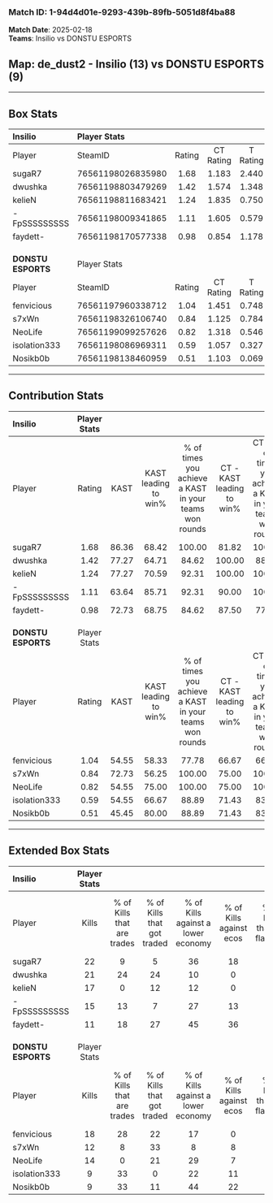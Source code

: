 ### Match ID: 1-94d4d01e-9293-439b-89fb-5051d8f4ba88  
**Match Date**: 2025-02-18  
**Teams**: Insilio vs DONSTU ESPORTS  

## **Map**: de_dust2 - Insilio (13) vs DONSTU ESPORTS (9)  
---  

## Box Stats  

| **Insilio**        | Player Stats      |        |           |          |       |       |       |         |        |      |     |
| :- | :- | :-: | :-: | :-: | :-: | :-: | :-: | :-: | :-: | :-: | :-: |
| Player             | SteamID           | Rating | CT Rating | T Rating | KAST  |  ADR  | Kills | Assists | Deaths | K/D  | HS% |
| sugaR7             | 76561198026835980 |  1.68  |   1.183   |  2.440   | 86.36 | 107.9 |  22   |   10    |   11   | 2.00 | 72  |
| dwushka            | 76561198803479269 |  1.42  |   1.574   |  1.348   | 77.27 | 98.8  |  21   |    4    |   15   | 1.40 | 76  |
| kelieN             | 76561198811683421 |  1.24  |   1.835   |  0.750   | 77.27 | 80.3  |  17   |    2    |   13   | 1.31 | 70  |
| -FpSSSSSSSSS       | 76561198009341865 |  1.11  |   1.605   |  0.579   | 63.64 | 73.1  |  15   |    7    |   11   | 1.36 | 26  |
| faydett-           | 76561198170577338 |  0.98  |   0.854   |  1.178   | 72.73 | 61.5  |  11   |   10    |   12   | 0.92 | 27  |
|                    |                   |        |           |          |       |       |       |         |        |      |     |
|                    |                   |        |           |          |       |       |       |         |        |      |     |
|                    |                   |        |           |          |       |       |       |         |        |      |     |
| **DONSTU ESPORTS** | Player Stats      |        |           |          |       |       |       |         |        |      |     |
| Player             | SteamID           | Rating | CT Rating | T Rating | KAST  |  ADR  | Kills | Assists | Deaths | K/D  | HS% |
| fenvicious         | 76561197960338712 |  1.04  |   1.451   |  0.748   | 54.55 | 81.1  |  18   |    1    |   16   | 1.13 | 77  |
| s7xWn              | 76561198326106740 |  0.84  |   1.125   |  0.784   | 72.73 | 67.5  |  12   |    5    |   19   | 0.63 |  8  |
| NeoLife            | 76561199099257626 |  0.82  |   1.318   |  0.546   | 54.55 | 75.5  |  14   |    2    |   18   | 0.78 | 42  |
| isolation333       | 76561198086969311 |  0.59  |   1.057   |  0.327   | 54.55 | 50.4  |   9   |    5    |   17   | 0.53 | 33  |
| Nosikb0b           | 76561198138460959 |  0.51  |   1.103   |  0.069   | 45.45 | 43.0  |   9   |    4    |   16   | 0.56 | 55  |
---  

## Contribution Stats  

| **Insilio**        | Player Stats |       |                      |                                                        |                           |                                                             |                          |                                                            |
| :- | :-: | :-: | :-: | :-: | :-: | :-: | :-: | :-: |
| Player             |    Rating    | KAST  | KAST leading to win% | % of times you achieve a KAST in your teams won rounds | CT - KAST leading to win% | CT - % of times you achieve a KAST in your teams won rounds | T - KAST leading to win% | T - % of times you achieve a KAST in your teams won rounds |
| sugaR7             |     1.68     | 86.36 |        68.42         |                         100.00                         |           81.82           |                           100.00                            |          50.00           |                           100.00                           |
| dwushka            |     1.42     | 77.27 |        64.71         |                         84.62                          |          100.00           |                            88.89                            |          33.33           |                           75.00                            |
| kelieN             |     1.24     | 77.27 |        70.59         |                         92.31                          |          100.00           |                           100.00                            |          37.50           |                           75.00                            |
| -FpSSSSSSSSS       |     1.11     | 63.64 |        85.71         |                         92.31                          |           90.00           |                           100.00                            |          75.00           |                           75.00                            |
| faydett-           |     0.98     | 72.73 |        68.75         |                         84.62                          |           87.50           |                            77.78                            |          50.00           |                           100.00                           |
|                    |              |       |                      |                                                        |                           |                                                             |                          |                                                            |
|                    |              |       |                      |                                                        |                           |                                                             |                          |                                                            |
|                    |              |       |                      |                                                        |                           |                                                             |                          |                                                            |
| **DONSTU ESPORTS** | Player Stats |       |                      |                                                        |                           |                                                             |                          |                                                            |
| Player             |    Rating    | KAST  | KAST leading to win% | % of times you achieve a KAST in your teams won rounds | CT - KAST leading to win% | CT - % of times you achieve a KAST in your teams won rounds | T - KAST leading to win% | T - % of times you achieve a KAST in your teams won rounds |
| fenvicious         |     1.04     | 54.55 |        58.33         |                         77.78                          |           66.67           |                            66.67                            |          50.00           |                           100.00                           |
| s7xWn              |     0.84     | 72.73 |        56.25         |                         100.00                         |           75.00           |                           100.00                            |          37.50           |                           100.00                           |
| NeoLife            |     0.82     | 54.55 |        75.00         |                         100.00                         |           75.00           |                           100.00                            |          75.00           |                           100.00                           |
| isolation333       |     0.59     | 54.55 |        66.67         |                         88.89                          |           71.43           |                            83.33                            |          60.00           |                           100.00                           |
| Nosikb0b           |     0.51     | 45.45 |        80.00         |                         88.89                          |           71.43           |                            83.33                            |          100.00          |                           100.00                           |
---  

## Extended Box Stats  

| **Insilio**        | Player Stats |                            |                            |                                    |                         |                              |                                 |        |                             |                                     |                          |                               |                            |
| :- | :-: | :-: | :-: | :-: | :-: | :-: | :-: | :-: | :-: | :-: | :-: | :-: | :-: |
| Player             |    Kills     | % of Kills that are trades | % of Kills that got traded | % of Kills against a lower economy | % of Kills against ecos | % of Kills that are flawless | % of Kills that are close duels | Deaths | % of Deaths that get traded | % of Deaths against a lower economy | % of Deaths against ecos | % of Deaths that are flawless | % of Deaths that are close |
| sugaR7             |      22      |             9              |             5              |                 36                 |           18            |              82              |                5                |   11   |             27              |                  9                  |            0             |              27               |             18             |
| dwushka            |      21      |             24             |             24             |                 10                 |            0            |              76              |               10                |   15   |             13              |                  7                  |            0             |              60               |             20             |
| kelieN             |      17      |             0              |             12             |                 12                 |            0            |              59              |               12                |   13   |             31              |                 23                  |            0             |              62               |             8              |
| -FpSSSSSSSSS       |      15      |             13             |             7              |                 27                 |           13            |              80              |                7                |   11   |              9              |                 27                  |            0             |              91               |             9              |
| faydett-           |      11      |             18             |             27             |                 45                 |           36            |              82              |                0                |   12   |             17              |                  8                  |            0             |              50               |             17             |
|                    |              |                            |                            |                                    |                         |                              |                                 |        |                             |                                     |                          |                               |                            |
|                    |              |                            |                            |                                    |                         |                              |                                 |        |                             |                                     |                          |                               |                            |
|                    |              |                            |                            |                                    |                         |                              |                                 |        |                             |                                     |                          |                               |                            |
| **DONSTU ESPORTS** | Player Stats |                            |                            |                                    |                         |                              |                                 |        |                             |                                     |                          |                               |                            |
| Player             |    Kills     | % of Kills that are trades | % of Kills that got traded | % of Kills against a lower economy | % of Kills against ecos | % of Kills that are flawless | % of Kills that are close duels | Deaths | % of Deaths that get traded | % of Deaths against a lower economy | % of Deaths against ecos | % of Deaths that are flawless | % of Deaths that are close |
| fenvicious         |      18      |             28             |             22             |                 17                 |            0            |              56              |               11                |   16   |              6              |                 13                  |            0             |              81               |             6              |
| s7xWn              |      12      |             8              |             33             |                 8                  |            8            |              58              |               17                |   19   |             21              |                 16                  |            5             |              84               |             11             |
| NeoLife            |      14      |             0              |             21             |                 29                 |            7            |              50              |                0                |   18   |             17              |                 11                  |            0             |              61               |             6              |
| isolation333       |      9       |             33             |             0              |                 22                 |           11            |              78              |               11                |   17   |             18              |                 12                  |            0             |              88               |             6              |
| Nosikb0b           |      9       |             33             |             11             |                 44                 |           22            |              44              |               44                |   16   |              6              |                 13                  |            6             |              63               |             6              |
